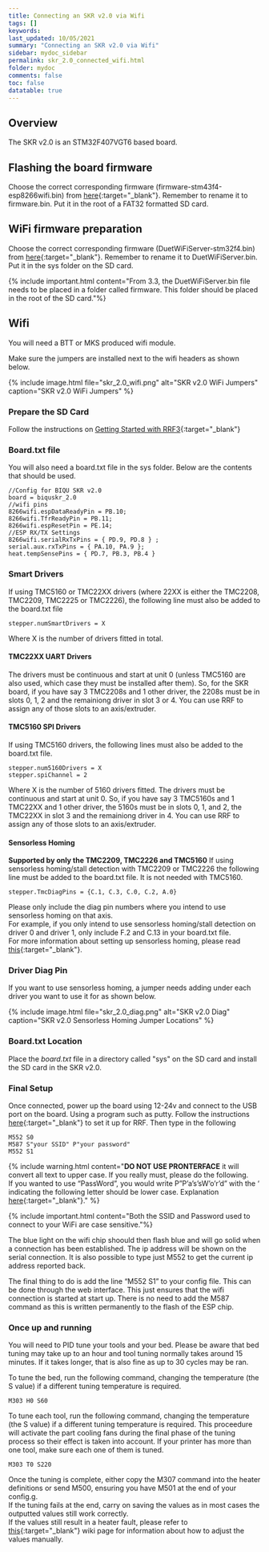 ```yaml
---
title: Connecting an SKR v2.0 via Wifi
tags: []
keywords: 
last_updated: 10/05/2021
summary: "Connecting an SKR v2.0 via Wifi"
sidebar: mydoc_sidebar
permalink: skr_2.0_connected_wifi.html
folder: mydoc
comments: false
toc: false
datatable: true
---
```


## Overview

The SKR v2.0 is an STM32F407VGT6 based board.

## Flashing the board firmware

Choose the correct corresponding firmware (firmware-stm43f4-esp8266wifi.bin) from [here](https://github.com/gloomyandy/RepRapFirmware/releases){:target="_blank"}. Remember to rename it to firmware.bin. Put it in the root of a FAT32 formatted SD card.   

## WiFi firmware preparation
Choose the correct corresponding firmware (DuetWiFiServer-stm32f4.bin) from [here](https://github.com/gloomyandy/DuetWiFiSocketServer/releases){:target="_blank"}. Remember to rename it to DuetWiFiServer.bin. Put it in the sys folder on the SD card.  

{% include important.html content="From 3.3, the DuetWiFiServer.bin file needs to be placed in a folder called firmware. This folder should be placed in the root of the SD card."%}  

## Wifi

You will need a BTT or MKS produced wifi module.  

Make sure the jumpers are installed next to the wifi headers as shown below. 

{% include image.html file="skr_2.0_wifi.png" alt="SKR v2.0 WiFi Jumpers" caption="SKR v2.0 WiFi Jumpers" %}

### Prepare the SD Card

Follow the instructions on [Getting Started with RRF3](getting_started.html){:target="_blank"}

### Board.txt file

You will also need a board.txt file in the sys folder. Below are the contents that should be used. 

```
//Config for BIQU SKR v2.0
board = biquskr_2.0
//wifi pins
8266wifi.espDataReadyPin = PB.10;
8266wifi.TfrReadyPin = PB.11;
8266wifi.espResetPin = PE.14;
//ESP RX/TX Settings
8266wifi.serialRxTxPins = { PD.9, PD.8 } ;
serial.aux.rxTxPins = { PA.10, PA.9 };
heat.tempSensePins = { PD.7, PB.3, PB.4 }
```

### Smart Drivers

If using TMC5160 or TMC22XX drivers (where 22XX is either the TMC2208, TMC2209, TMC2225 or TMC2226), the following line must also be added to the board.txt file
```
stepper.numSmartDrivers = X
```
Where X is the number of drivers fitted in total.

#### TMC22XX UART Drivers

The drivers must be continuous and start at unit 0 (unless TMC5160 are also used, which case they must be installed after them). So, for the SKR board, if you have say 3 TMC2208s and 1 other driver, the 2208s must be in slots 0, 1, 2 and the remainiong driver in slot 3 or 4. You can use RRF to assign any of those slots to an axis/extruder. 

#### TMC5160 SPI Drivers

If using TMC5160 drivers, the following lines must also be added to the board.txt file.  
```
stepper.num5160Drivers = X
stepper.spiChannel = 2
```
Where X is the number of 5160 drivers fitted. The drivers must be continuous and start at unit 0. So, if you have say 3 TMC5160s and 1 TMC22XX and 1 other driver, the 5160s must be in slots 0, 1, and 2, the TMC22XX in slot 3 and the remainiong driver in 4. You can use RRF to assign any of those slots to an axis/extruder. 

#### Sensorless Homing

**Supported by only the TMC2209, TMC2226 and TMC5160**
If using sensorless homing/stall detection with TMC2209 or TMC2226 the following line must be added to the board.txt file. It is not needed with TMC5160.
```
stepper.TmcDiagPins = {C.1, C.3, C.0, C.2, A.0}
```
Please only include the diag pin numbers where you intend to use sensorless homing on that axis.  
For example, if you only intend to use sensorless homing/stall detection on driver 0 and driver 1, only include F.2 and C.13 in your board.txt file.  
For more information about setting up sensorless homing, please read [this](sensorless.html){:target="_blank"}.  

### Driver Diag Pin

If you want to use sensorless homing, a jumper needs adding under each driver you want to use it for as shown below.

{% include image.html file="skr_2.0_diag.png" alt="SKR v2.0 Diag" caption="SKR v2.0 Sensorless Homing Jumper Locations" %}

### Board.txt Location

Place the *board.txt* file in a directory called "sys" on the SD card and install the SD card in the SKR v2.0.     

### Final Setup

Once connected, power up the board using 12-24v and connect to the USB port on the board. Using a program such as putty. Follow the instructions [here](putty.html){:target="_blank"} to set it up for RRF. Then type in the following  

```
M552 S0
M587 S"your SSID" P"your password"
M552 S1
```

{% include warning.html content="**DO NOT USE PRONTERFACE** it will convert all text to upper case. If you really must, please do the following. <br/>  If you wanted to use “PassWord”, you would write P”P’a’s’sW’o’r’d” with the ‘ indicating the following letter should be lower case. Explanation [here](https://duet3d.dozuki.com/Wiki/Gcode#Section_M587_Add_WiFi_host_network_to_remembered_list_or_list_remembered_networks){:target="_blank"}." %}

{% include important.html content="Both the SSID and Password used to connect to your WiFi are case sensitive."%}

The blue light on the wifi chip shoould then flash blue and will go solid when a connection has been established. The ip address will be shown on the serial connection. It is also possible to type just M552 to get the current ip address reported back.

The final thing to do is add the line “M552 S1” to your config file. This can be done through the web interface. This just ensures that the wifi connection is started at start up. There is no need to add the M587 command as this is written permanently to the flash of the ESP chip.  

### Once up and running

You will need to PID tune your tools and your bed. Please be aware that bed tuning may take up to an hour and tool tuning normally takes around 15 minutes. If it takes longer, that is also fine as up to 30 cycles may be ran.  

To tune the bed, run the following command, changing the temperature (the S value) if a different tuning temperature is required.  
```
M303 H0 S60
```  

To tune each tool, run the following command, changing the temperature (the S value) if a different tuning temperature is required. This proceedure will activate the part cooling fans during the final phase of the tuning process so their effect is taken into account. If your printer has more than one tool, make sure each one of them is tuned.  
```
M303 T0 S220
```

Once the tuning is complete, either copy the M307 command into the heater definitions or send M500, ensuring you have M501 at the end of your config.g.  
If the tuning fails at the end, carry on saving the values as in most cases the outputted values still work correctly.  
If the values still result in a heater fault, please refer to [this](https://duet3d.dozuki.com/Wiki/Tuning_the_heater_temperature_control#Section_Setting_the_model_parameters_manually){:target="_blank"} wiki page for information about how to adjust the values manually.  